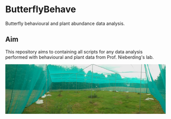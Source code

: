 # ButterflyBehave
Butterfly behavioural and plant abundance data analysis.

## Aim
This repository aims to containing all scripts for any data analysis performed with behavioural and plant data from Prof. Nieberding's lab.

<p align="center">
  <img src="./other/arena2.JPG" width="1400" title="hover text">
</p>

